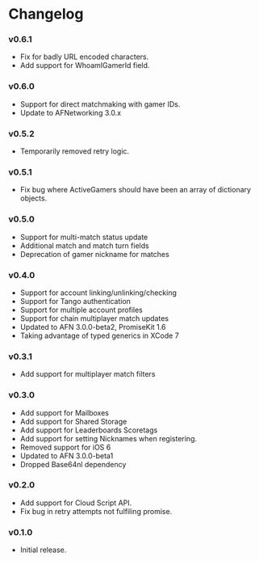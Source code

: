 Changelog
=========

### v0.6.1

* Fix for badly URL encoded characters.
* Add support for WhoamIGamerId field.

### v0.6.0

* Support for direct matchmaking with gamer IDs.
* Update to AFNetworking 3.0.x

### v0.5.2

* Temporarily removed retry logic.

### v0.5.1

* Fix bug where ActiveGamers should have been an array of dictionary objects.

### v0.5.0

* Support for multi-match status update
* Additional match and match turn fields
* Deprecation of gamer nickname for matches

### v0.4.0

* Support for account linking/unlinking/checking
* Support for Tango authentication
* Support for multiple account profiles
* Support for chain multiplayer match updates
* Updated to AFN 3.0.0-beta2, PromiseKit 1.6
* Taking advantage of typed generics in XCode 7

### v0.3.1

* Add support for multiplayer match filters

### v0.3.0

* Add support for Mailboxes
* Add support for Shared Storage
* Add support for Leaderboards Scoretags
* Add support for setting Nicknames when registering.
* Removed support for iOS 6
* Updated to AFN 3.0.0-beta1
* Dropped Base64nl dependency

### v0.2.0

* Add support for Cloud Script API.
* Fix bug in retry attempts not fulfiling promise.

### v0.1.0

* Initial release.
